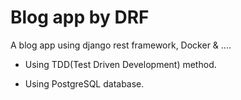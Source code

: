
# Blog app by DRF

A blog app using django rest framework, Docker & ....

- Using TDD(Test Driven Development) method.

- Using PostgreSQL database.
